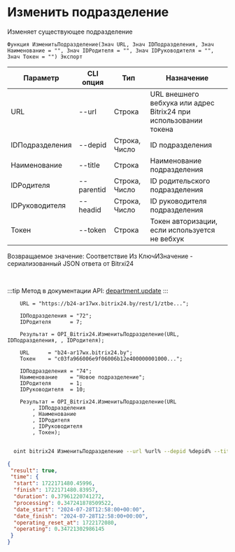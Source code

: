 ﻿---
sidebar_position: 2
---

# Изменить подразделение
 Изменяет существующее подразделение



`Функция ИзменитьПодразделение(Знач URL, Знач IDПодразделения, Знач Наименование = "", Знач IDРодителя = "", Знач IDРуководителя = "", Знач Токен = "") Экспорт`

  | Параметр | CLI опция | Тип | Назначение |
  |-|-|-|-|
  | URL | --url | Строка | URL внешнего вебхука или адрес Bitrix24 при использовании токена |
  | IDПодразделения | --depid | Строка, Число | ID подразделения |
  | Наименование | --title | Строка | Наименование подразделения |
  | IDРодителя | --parentid | Строка, Число | ID родительского подразделения |
  | IDРуководителя | --headid | Строка, Число | ID руководителя подразделения |
  | Токен | --token | Строка | Токен авторизации, если используется не вебхук |

  
  Возвращаемое значение:   Соответствие Из КлючИЗначение - сериализованный JSON ответа от Bitrxi24

<br/>

:::tip
Метод в документации API: [department.update](https://dev.1c-bitrix.ru/rest_help/departments/department_update.php)
:::
<br/>


```bsl title="Пример кода"
    URL = "https://b24-ar17wx.bitrix24.by/rest/1/ztbe...";

    IDПодразделения = "72";
    IDРодителя      = 7;

    Результат = OPI_Bitrix24.ИзменитьПодразделение(URL, IDПодразделения, , IDРодителя);

    URL      = "b24-ar17wx.bitrix24.by";
    Токен    = "c03fa966006e9f06006b12e400000001000...";

    IDПодразделения = "74";
    Наименование    = "Новое подразделение";
    IDРодителя      = 1;
    IDРуководителя  = 10;

    Результат = OPI_Bitrix24.ИзменитьПодразделение(URL
        , IDПодразделения
        , Наименование
        , IDРодителя
        , IDРуководителя
        , Токен);
```



```sh title="Пример команды CLI"
    
  oint bitrix24 ИзменитьПодразделение --url %url% --depid %depid% --title %title% --parentid %parentid% --headid %headid% --token %token%

```

```json title="Результат"
{
 "result": true,
 "time": {
  "start": 1722171480.45996,
  "finish": 1722171480.83957,
  "duration": 0.37961220741272,
  "processing": 0.347241878509522,
  "date_start": "2024-07-28T12:58:00+00:00",
  "date_finish": "2024-07-28T12:58:00+00:00",
  "operating_reset_at": 1722172080,
  "operating": 0.34721302986145
 }
}
```
